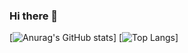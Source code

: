### Hi there 👋

[![Anurag's GitHub stats](https://github-readme-stats.vercel.app/api?username=RobinB-dev&theme=dark)]
[![Top Langs](https://github-readme-stats.vercel.app/api/top-langs/?username=RobinB-dev&theme=react)]
<!--
**RobinB-dev/RobinB-dev** is a ✨ _special_ ✨ repository because its `README.md` (this file) appears on your GitHub profile.

Here are some ideas to get you started:

- 🔭 I’m currently working on ...
- 🌱 I’m currently learning ...
- 👯 I’m looking to collaborate on ...
- 🤔 I’m looking for help with ...
- 💬 Ask me about ...
- 📫 How to reach me: ...
- 😄 Pronouns: ...
- ⚡ Fun fact: ...
-->
